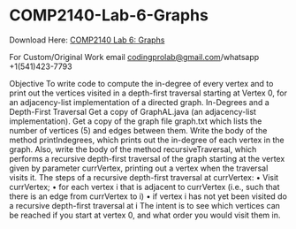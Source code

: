 # COMP2140-Lab-6-Graphs

Download Here: [COMP2140 Lab 6: Graphs](https://codingherolab.com/product/comp2140-lab-6-graphs/)

For Custom/Original Work email codingprolab@gmail.com/whatsapp +1(541)423-7793

Objective
To write code to compute the in-degree of every vertex and to print out the vertices visited in a depth-first traversal
starting at Vertex 0, for an adjacency-list implementation of a directed graph.
In-Degrees and a Depth-First Traversal
Get a copy of GraphAL.java (an adjacency-list implementation). Get a copy of the graph file graph.txt which lists
the number of vertices (5) and edges between them. Write the body of the method printIndegrees, which prints out
the in-degree of each vertex in the graph. Also, write the body of the method recursiveTraversal, which performs
a recursive depth-first traversal of the graph starting at the vertex given by parameter currVertex, printing out a
vertex when the traversal visits it.
The steps of a recursive depth-first traversal at currVertex:
• Visit currVertex;
• for each vertex i that is adjacent to currVertex (i.e., such that there is an edge from currVertex to i)
• if vertex i has not yet been visited do a recursive depth-first traversal at i
The intent is to see which vertices can be reached if you start at vertex 0, and what order you would visit them
in.
